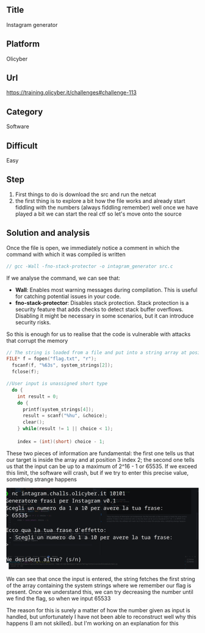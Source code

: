 ## Title

Instagram generator

## Platform
Olicyber

## Url

https://training.olicyber.it/challenges#challenge-113

## Category

Software

## Difficult

Easy

## Step

1. First things to do is download the src and run the netcat
2. the first thing is to explore a bit how the file works and already start fiddling with the numbers (always fiddling remember) well once we have played a bit we can start the real ctf so let's move onto the source 

## Solution and analysis

Once the file is open, we immediately notice a comment in which the command with which it was compiled is written


```C
// gcc -Wall -fno-stack-protector -o intagram_generator src.c
```

If we analyse the command, we can see that:

- **Wall**: Enables most warning messages during compilation. This is useful for catching potential issues in your code.
- **fno-stack-protector**: Disables stack protection. Stack protection is a security feature that adds checks to detect stack buffer overflows. Disabling it might be necessary in some scenarios, but it can introduce security risks.

So this is enough for us to realise that the code is vulnerable with attacks that corrupt the memory


```C
// The string is loaded from a file and put into a string array at position 2 
FILE* f = fopen("flag.txt", "r");
  fscanf(f, "%63s", system_strings[2]);
  fclose(f);
```

```C
//User input is unassigned short type 
  do {
    int result = 0;
    do {
      printf(system_strings[4]);
      result = scanf("%hu", &choice);
      clear();
    } while(result != 1 || choice < 1);

    index = (int)(short) choice - 1;

```


These two pieces of information are fundamental: the first one tells us that our target is inside the array and at position 3 index 2; the second one tells us that the input can be up to a maximum of 2^16 - 1 or 65535. If we exceed this limit, the software will crash, but if we try to enter this precise value, something strange happens 

![image](image1.png)

We can see that once the input is entered, the string fetches the first string of the array containing the system strings where we remember our flag is present.
Once we understand this, we can try decreasing the number until we find the flag, so when we input 65533


The reason for this is surely a matter of how the number given as input is handled, but unfortunately I have not been able to reconstruct well why this happens (I am not skilled). but I'm working on an explanation for this
